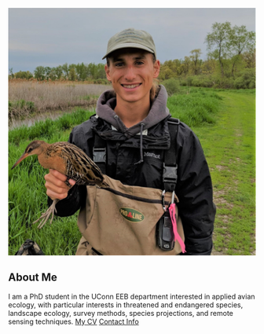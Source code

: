 ![Image of Franco Gigliotti](images/headshot.jpg
"A king rail (Rallus elegans) we captured at Winous Point Marsh Conservancy in Sandusky Bay, Ohio.")
## About Me
I am a PhD student in the UConn EEB department
interested in applied avian ecology, with particular interests 
in threatened and endangered species, landscape ecology, 
survey methods, species projections, and remote sensing techniques.
[My CV](pdfs/Franco_Gigliotti_CV_08102020.pdf)
[Contact Info](contact-info.html)
